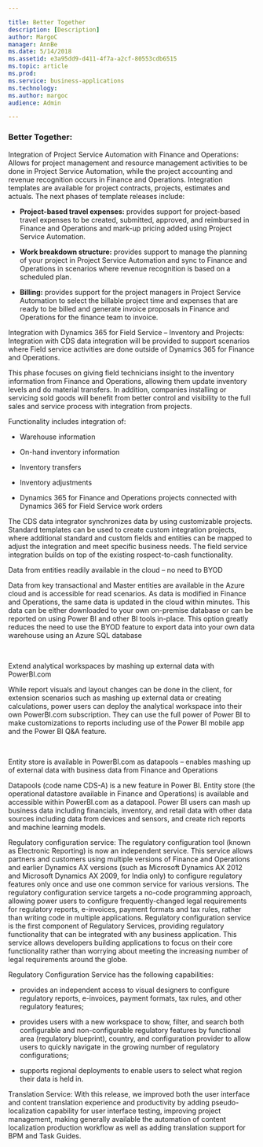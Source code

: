 ```yaml
---

title: Better Together 
description: [Description]
author: MargoC
manager: AnnBe
ms.date: 5/14/2018
ms.assetid: e3a95dd9-d411-4f7a-a2cf-80553cdb6515
ms.topic: article
ms.prod: 
ms.service: business-applications
ms.technology: 
ms.author: margoc
audience: Admin

---
```

### Better Together:

Integration of Project Service Automation with Finance and Operations: Allows
for project management and resource management activities to be done in Project
Service Automation, while the project accounting and revenue recognition occurs
in Finance and Operations. Integration templates are available for project
contracts, projects, estimates and actuals. The next phases of template releases
include:

-   **Project-based travel expenses:** provides support for project-based travel
    expenses to be created, submitted, approved, and reimbursed in Finance and
    Operations and mark-up pricing added using Project Service Automation.

-   **Work breakdown structure:** provides support to manage the planning of
    your project in Project Service Automation and sync to Finance and
    Operations in scenarios where revenue recognition is based on a scheduled
    plan.

-   **Billing:** provides support for the project managers in Project Service
    Automation to select the billable project time and expenses that are ready
    to be billed and generate invoice proposals in Finance and Operations for
    the finance team to invoice.

Integration with Dynamics 365 for Field Service – Inventory and Projects:
Integration with CDS data integration will be provided to support scenarios
where Field service activities are done outside of Dynamics 365 for Finance and
Operations.

This phase focuses on giving field technicians insight to the inventory
information from Finance and Operations, allowing them update inventory levels
and do material transfers. In addition, companies installing or servicing sold
goods will benefit from better control and visibility to the full sales and
service process with integration from projects.

Functionality includes integration of:

-   Warehouse information

-   On-hand inventory information

-   Inventory transfers

-   Inventory adjustments

-   Dynamics 365 for Finance and Operations projects connected with Dynamics 365
    for Field Service work orders

The CDS data integrator synchronizes data by using customizable projects.
Standard templates can be used to create custom integration projects, where
additional standard and custom fields and entities can be mapped to adjust the
integration and meet specific business needs. The field service integration
builds on top of the existing rospect-to-cash functionality.

Data from entities readily available in the cloud – no need to BYOD

Data from key transactional and Master entities are available in the Azure cloud
and is accessible for read scenarios. As data is modified in Finance and
Operations, the same data is updated in the cloud within minutes. This data can
be either downloaded to your own on-premise database or can be reported on using
Power BI and other BI tools in-place. This option greatly reduces the need to
use the BYOD feature to export data into your own data warehouse using an Azure
SQL database

 

Extend analytical workspaces by mashing up external data with PowerBI.com

While report visuals and layout changes can be done in the client, for extension
scenarios such as mashing up external data or creating calculations, power users
can deploy the analytical workspace into their own PowerBI.com subscription.
They can use the full power of Power BI to make customizations to reports
including use of the Power BI mobile app and the Power BI Q&A feature.

 

Entity store is available in PowerBI.com as datapools – enables mashing up of
external data with business data from Finance and Operations

Datapools (code name CDS-A) is a new feature in Power BI. Entity store (the
operational datastore available in Finance and Operations) is available and
accessible within PowerBI.com as a datapool. Power BI users can mash up business
data including financials, inventory, and retail data with other data sources
including data from devices and sensors, and create rich reports and machine
learning models.

Regulatory configuration service: The regulatory configuration tool (known as
Electronic Reporting) is now an independent service. This service allows
partners and customers using multiple versions of Finance and Operations and
earlier Dynamics AX versions (such as Microsoft Dynamics AX 2012 and Microsoft
Dynamics AX 2009, for India only) to configure regulatory features only once and
use one common service for various versions. The regulatory configuration
service targets a no-code programming approach, allowing power users to
configure frequently-changed legal requirements for regulatory reports,
e-invoices, payment formats and tax rules, rather than writing code in multiple
applications. Regulatory configuration service is the first component of
Regulatory Services, providing regulatory functionality that can be integrated
with any business application. This service allows developers building
applications to focus on their core functionality rather than worrying about
meeting the increasing number of legal requirements around the globe.

Regulatory Configuration Service has the following capabilities:

-   provides an independent access to visual designers to configure regulatory
    reports, e-invoices, payment formats, tax rules, and other regulatory
    features;

-   provides users with a new workspace to show, filter, and search both
    configurable and non-configurable regulatory features by functional area
    (regulatory blueprint), country, and configuration provider to allow users
    to quickly navigate in the growing number of regulatory configurations;

-   supports regional deployments to enable users to select what region their
    data is held in.

Translation Service: With this release, we improved both the user interface and
content translation experience and productivity by adding pseudo-localization
capability for user interface testing, improving project management, making
generally available the automation of content localization production workflow
as well as adding translation support for BPM and Task Guides. 


